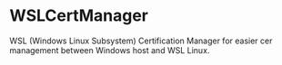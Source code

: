# WSLCertManager
WSL (Windows Linux Subsystem) Certification Manager for easier cer management between Windows host and WSL Linux.
